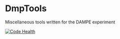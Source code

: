 # DmpTools
Miscellaneous tools written for the DAMPE experiment

[![Code Health](https://landscape.io/github/zimmerst/DmpTools/master/landscape.svg?style=flat)](https://landscape.io/github/zimmerst/DmpTools/master)
